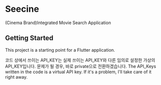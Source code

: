 # Seecine

(Cinema Brand)Integrated Movie Search Application


## Getting Started

This project is a starting point for a Flutter application.


코드 상에서 쓰이는 API_KEY는 실제 쓰이는 API_KEY와 다른 임의로 설정한 가상의 API_KEY입니다.
문제가 될 경우, 바로 private으로 전환하겠습니다.
The API_Keys written in the code is a virtual API key.
If it's a problem, I'll take care of it right away.
